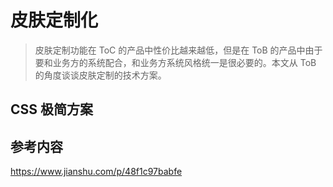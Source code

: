 # 皮肤定制化

> 皮肤定制功能在 ToC 的产品中性价比越来越低，但是在 ToB 的产品中由于要和业务方的系统配合，和业务方系统风格统一是很必要的。本文从 ToB 的角度谈谈皮肤定制的技术方案。

## CSS 极简方案



## 参考内容

https://www.jianshu.com/p/48f1c97babfe
